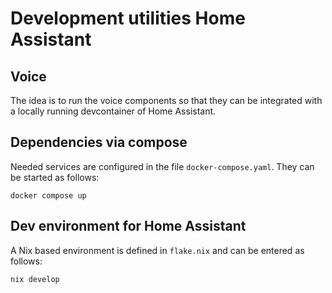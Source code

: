 # Development utilities Home Assistant

## Voice

The idea is to run the voice components so that they can be integrated with a
locally running devcontainer of Home Assistant.

## Dependencies via compose

Needed services are configured in the file `docker-compose.yaml`. They can be
started as follows:

```console
docker compose up
```

## Dev environment for Home Assistant

A Nix based environment is defined in `flake.nix` and can be entered as follows:

```console
nix develop
```
